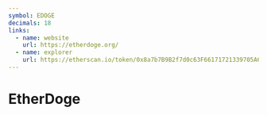 ```yaml
---
symbol: EDOGE
decimals: 18
links:
  - name: website
    url: https://etherdoge.org/
  - name: explorer
    url: https://etherscan.io/token/0x8a7b7B9B2f7d0c63F66171721339705A6188a7D5
---
```


# EtherDoge
